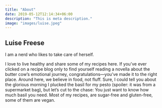 ```yaml
---
title: "About"
date: 2019-05-12T12:14:34+06:00
description: "This is meta description."
image: "images/luise.jpeg"
---
```


## Luise Freese

I am a nerd who likes to take care of herself.

I love to live healthy and share some of my recipes here. If you’ve ever clicked on a recipe blog only to find yourself reading a novella about the butter cow’s emotional journey, congratulations—you’ve made it to the right place. Around here, we believe in food, not fluff. Sure, I could tell you about the glorious morning I plucked the basil for my pesto (spoiler: it was from a supermarket bag), but let’s cut to the chase: You just want to know how much basil you need. Most of my recipes, are sugar-free and gluten-free, some of them are vegan.